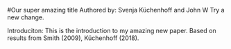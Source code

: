 #Our super amazing title 
Authored by: Svenja Küchenhoff and John W
Try a new change.

Introduciton: This is the introduction to my amazing new paper. Based on results from Smith (2009), Küchenhoff (2018).  
